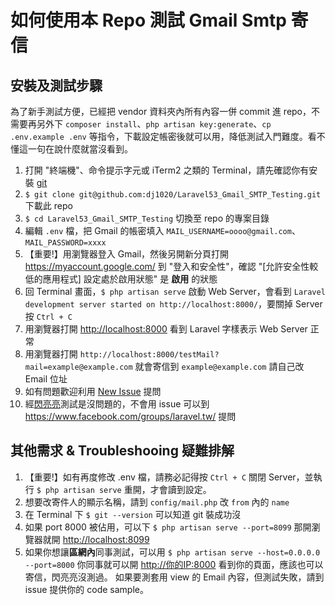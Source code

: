 # 如何使用本 Repo 測試 Gmail Smtp 寄信

## 安裝及測試步驟

為了新手測試方便，已經把 vendor 資料夾內所有內容一併 commit 進 repo，不需要再另外下 `composer install`、`php artisan key:generate`、`cp .env.example .env` 等指令，下載設定帳密後就可以用，降低測試入門難度。看不懂這一句在說什麼就當沒看到。

1. 打開 "終端機"、命令提示字元或 iTerm2 之類的 Terminal，請先確認你有安裝 [git](https://git-scm.com/)
2. `$ git clone git@github.com:dj1020/Laravel53_Gmail_SMTP_Testing.git` 下載此 repo
3. `$ cd Laravel53_Gmail_SMTP_Testing` 切換至 repo 的專案目錄
4. 編輯 `.env` 檔，把 Gmail 的帳密填入 `MAIL_USERNAME=oooo@gmail.com`、`MAIL_PASSWORD=xxxx`
5. 【重要!】用瀏覽器登入 Gmail，然後另開新分頁打開 <https://myaccount.google.com/> 到 "登入和安全性"，確認 "[允許安全性較低的應用程式] 設定處於啟用狀態" 是 **啟用** 的狀態
6. 回 Terminal 畫面，`$ php artisan serve` 啟動 Web Server，會看到 `Laravel development server started on http://localhost:8000/`，要關掉 Server 按 `Ctrl + C`
7. 用瀏覽器打開 <http://localhost:8000> 看到 Laravel 字樣表示 Web Server 正常
8. 用瀏覽器打開 `http://localhost:8000/testMail?mail=example@example.com` 就會寄信到 `example@example.com` 請自己改 Email 位址
9. 如有問題歡迎利用 [New Issue](https://github.com/dj1020/Laravel53_Gmail_SMTP_Testing/issues) 提問
9. 經[閃亮亮](http://blog.dj1020.net/)測試是沒問題的，不會用 issue 可以到 <https://www.facebook.com/groups/laravel.tw/> 提問

## 其他需求 & Troubleshooing 疑難排解

1. 【重要!】如有再度修改 .env 檔，請務必記得按 `Ctrl + C` 關閉 Server，並執行 `$ php artisan serve` 重開，才會讀到設定。
2. 想要改寄件人的顯示名稱，請到 `config/mail.php` 改 `from` 內的 `name`
3. 在 Terminal 下 `$ git --version` 可以知道 git 裝成功沒
4. 如果 port 8000 被佔用，可以下 `$ php artisan serve --port=8099` 那開瀏覽器就開 <http://localhost:8099>
5. 如果你想讓**區網內**同事測試，可以用 `$ php artisan serve --host=0.0.0.0 --port=8000` 你同事就可以開 <http://你的IP:8000> 看到你的頁面，應該也可以寄信，閃亮亮沒測過。
如果要測套用 view 的 Email 內容，但測試失敗，請到 issue 提供你的 code sample。